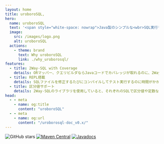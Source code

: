 ```yaml
---
layout: home
title: uroboroSQL,
hero:
  name: uroboroSQL
  text: '<span style="white-space: nowrap">Java製のシンプルな<wbr>SQL実行ライブラリ</span>'
  image:
    src: /images/logo.png
    alt: uroboroSQL
  actions:
    - theme: brand
      text: Why uroboroSQL
      link: ./why_uroborosql/
features:
  - title: 2Way-SQL with Coverage
    details: ORマッパー、クエリビルダならJavaコードでカバレッジが取れるのに、2Way-SQLで分岐を使った場合にはカバレッジが取れず本番環境で意図しないSQLが・・・。uroboroSQLではテスト実行時にカバレッジ取得用のログを出力・解析することにより、カバレッジレポートを出力することが可能です。
  - title: REPL搭載
    details: SQLファイルを修正するたびにコンパイルしてテスト実行するのに時間がかかる・・・。他のORマッパーやSQLフレームワークでイライラしていた経験はありませんか？uroboroSQLではREPLを搭載。SQLを修正してすぐにIDE等のコンソールからコマンドでコンパイルなしで実行、即デバッグができます。
  - title: 区分値サポート
    details: 2Way-SQLのライブラリを使用していると、それぞれのSQLで区分値や定数などをいちいちパラメータに指定するのがわずらわしいと思ったことはありませんか？エンタープライズで使われてOSS化したuroboroSQLでは、SQLファイルの中で定数クラスや列挙体を指定することにより、呼び出し時の実装をシンプルにします。
head:
  - - meta
    - name: og:title
      content: "uroboroSQL"
  - - meta
    - name: og:url
      content: "/uroborosql-doc_v0.x/"
---
```


![GitHub stars](https://img.shields.io/github/stars/future-architect/uroborosql.svg?style=social&label=Stars)
[![Maven Central](https://maven-badges.herokuapp.com/maven-central/jp.co.future/uroborosql/badge.svg?style=plastic)](https://maven-badges.herokuapp.com/maven-central/jp.co.future/uroborosql)
[![Javadocs](https://www.javadoc.io/badge/jp.co.future/uroborosql.svg)](https://www.javadoc.io/doc/jp.co.future/uroborosql)
